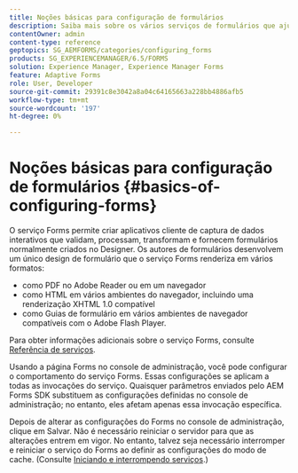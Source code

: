 ```yaml
---
title: Noções básicas para configuração de formulários
description: Saiba mais sobre os vários serviços de formulários que ajudam você a criar aplicativos interativos de captura de dados.
contentOwner: admin
content-type: reference
geptopics: SG_AEMFORMS/categories/configuring_forms
products: SG_EXPERIENCEMANAGER/6.5/FORMS
solution: Experience Manager, Experience Manager Forms
feature: Adaptive Forms
role: User, Developer
source-git-commit: 29391c8e3042a8a04c64165663a228bb4886afb5
workflow-type: tm+mt
source-wordcount: '197'
ht-degree: 0%

---
```


# Noções básicas para configuração de formulários {#basics-of-configuring-forms}

O serviço Forms permite criar aplicativos cliente de captura de dados interativos que validam, processam, transformam e fornecem formulários normalmente criados no Designer. Os autores de formulários desenvolvem um único design de formulário que o serviço Forms renderiza em vários formatos:

* como PDF no Adobe Reader ou em um navegador
* como HTML em vários ambientes do navegador, incluindo uma renderização XHTML 1.0 compatível
* como Guias de formulário em vários ambientes de navegador compatíveis com o Adobe Flash Player.

Para obter informações adicionais sobre o serviço Forms, consulte [Referência de serviços](https://www.adobe.com/go/learn_aemforms_services_63).

Usando a página Forms no console de administração, você pode configurar o comportamento do serviço Forms. Essas configurações se aplicam a todas as invocações do serviço. Quaisquer parâmetros enviados pelo AEM Forms SDK substituem as configurações definidas no console de administração; no entanto, eles afetam apenas essa invocação específica.

Depois de alterar as configurações do Forms no console de administração, clique em Salvar. Não é necessário reiniciar o servidor para que as alterações entrem em vigor. No entanto, talvez seja necessário interromper e reiniciar o serviço do Forms ao definir as configurações do modo de cache. (Consulte [Iniciando e interrompendo serviços](/help/forms/using/admin-help/starting-stopping-services.md#starting-and-stopping-services).)
